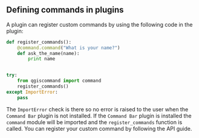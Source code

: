 Defining commands in plugins
-------------------------------------------------------------------------------

A plugin can register custom commands by using the following code in the plugin:

```python
def register_commands():
    @command.command("What is your name?")
    def ask_the_name(name):
        print name


try:
    from qgiscommand import command
    register_commands()
except ImportError:
    pass
```

The `ImportError` check is there so no error is raised to the user when the `Command Bar` plugin is not installed.  If the `Command Bar` plugin is installed the `command` module will be imported and the `register_commands` function is called.  You can register your custom command by following the API guide.
